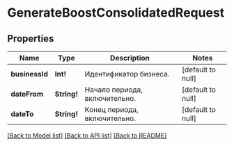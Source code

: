 # GenerateBoostConsolidatedRequest

## Properties
Name | Type | Description | Notes
------------ | ------------- | ------------- | -------------
**businessId** | **Int!** | Идентификатор бизнеса. | [default to null]
**dateFrom** | **String!** | Начало периода, включительно. | [default to null]
**dateTo** | **String!** | Конец периода, включительно. | [default to null]

[[Back to Model list]](../README.md#documentation-for-models) [[Back to API list]](../README.md#documentation-for-api-endpoints) [[Back to README]](../README.md)


